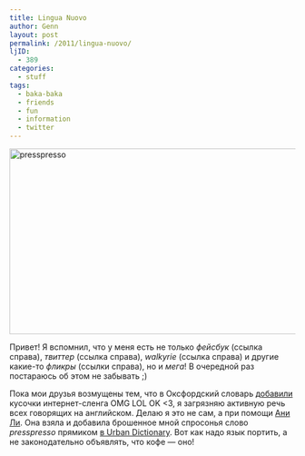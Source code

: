 ```yaml
---
title: Lingua Nuovo
author: Genn
layout: post
permalink: /2011/lingua-nuovo/
ljID:
  - 389
categories:
  - stuff
tags:
  - baka-baka
  - friends
  - fun
  - information
  - twitter
---
```

<img src="http://mega.genn.org/=^_^=/uploads/2011/03/presspresso.jpg" alt="presspresso" width="636" height="327" />

Привет! Я вспомнил, что у меня есть не только *фейсбук* (ссылка справа), *твиттер* (ссылка справа), *walkyrie* (ссылка справа) и другие какие-то *фликры* (ссылки справа), но и *мега*! В очередной раз постараюсь об этом не забывать ;)

Пока мои друзья возмущены тем, что в Оксфордский словарь [добавили][1] кусочки интернет-сленга OMG LOL OK <3, я загрязняю активную речь всех говорящих на английском. Делаю я это не сам, а при помощи [Ани Ли][2]. Она взяла и добавила брошенное мной спросонья слово *presspresso* прямиком [в Urban Dictionary][3]. Вот как надо язык портить, а не законодательно объявлять, что кофе — оно!

 [1]: http://www.oed.com/public/latest/latest-update/#new
 [2]: http://twitter.com/lee_offline
 [3]: http://presspresso.urbanup.com/